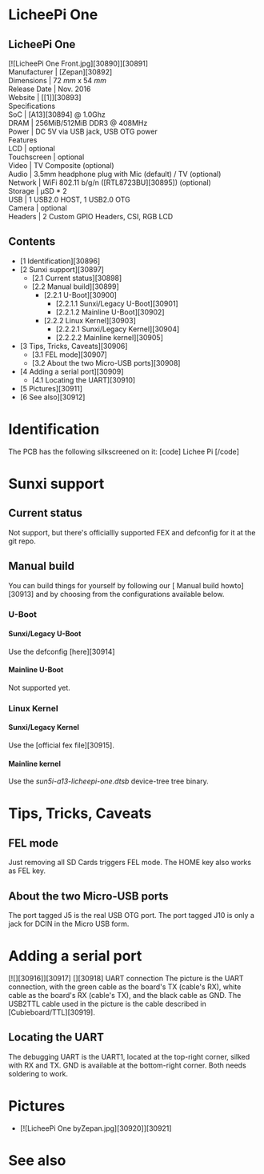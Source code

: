 # LicheePi One
LicheePi One  
---  
[![LicheePi One Front.jpg][30890]][30891]  
Manufacturer |  [Zepan][30892]  
Dimensions |  72 _mm_ x 54 _mm_  
Release Date |  Nov. 2016   
Website |  [[1]][30893]  
Specifications   
SoC |  [A13][30894] @ 1.0Ghz   
DRAM |  256MiB/512MiB DDR3 @ 408MHz   
Power |  DC 5V via USB jack, USB OTG power   
Features   
LCD |  optional   
Touchscreen |  optional   
Video |  TV Composite (optional)   
Audio |  3.5mm headphone plug with Mic (default) / TV (optional)   
Network |  WiFi 802.11 b/g/n ([RTL8723BU][30895]) (optional)   
Storage |  µSD * 2   
USB |  1 USB2.0 HOST, 1 USB2.0 OTG   
Camera |  optional   
Headers |  2 Custom GPIO Headers, CSI, RGB LCD   
## Contents
  * [1 Identification][30896]
  * [2 Sunxi support][30897]
    * [2.1 Current status][30898]
    * [2.2 Manual build][30899]
      * [2.2.1 U-Boot][30900]
        * [2.2.1.1 Sunxi/Legacy U-Boot][30901]
        * [2.2.1.2 Mainline U-Boot][30902]
      * [2.2.2 Linux Kernel][30903]
        * [2.2.2.1 Sunxi/Legacy Kernel][30904]
        * [2.2.2.2 Mainline kernel][30905]
  * [3 Tips, Tricks, Caveats][30906]
    * [3.1 FEL mode][30907]
    * [3.2 About the two Micro-USB ports][30908]
  * [4 Adding a serial port][30909]
    * [4.1 Locating the UART][30910]
  * [5 Pictures][30911]
  * [6 See also][30912]

# Identification
The PCB has the following silkscreened on it: 
[code] 
    Lichee Pi
[/code]
# Sunxi support
## Current status
Not support, but there's officiallly supported FEX and defconfig for it at the git repo. 
## Manual build
You can build things for yourself by following our [ Manual build howto][30913] and by choosing from the configurations available below. 
### U-Boot
#### Sunxi/Legacy U-Boot
Use the defconfig [here][30914]
#### Mainline U-Boot
Not supported yet. 
### Linux Kernel
#### Sunxi/Legacy Kernel
Use the [official fex file][30915]. 
#### Mainline kernel
Use the _sun5i-a13-licheepi-one.dtsb_ device-tree tree binary. 
# Tips, Tricks, Caveats
## FEL mode
Just removing all SD Cards triggers FEL mode. 
The HOME key also works as FEL key. 
## About the two Micro-USB ports
The port tagged J5 is the real USB OTG port. 
The port tagged J10 is only a jack for DCIN in the Micro USB form. 
# Adding a serial port
[![][30916]][30917]
[][30918]
UART connection
The picture is the UART connection, with the green cable as the board's TX (cable's RX), white cable as the board's RX (cable's TX), and the black cable as GND. 
The USB2TTL cable used in the picture is the cable described in [Cubieboard/TTL][30919]. 
## Locating the UART
The debugging UART is the UART1, located at the top-right corner, silked with RX and TX. 
GND is available at the bottom-right corner. 
Both needs soldering to work. 
# Pictures
  * [![LicheePi One byZepan.jpg][30920]][30921]

# See also
